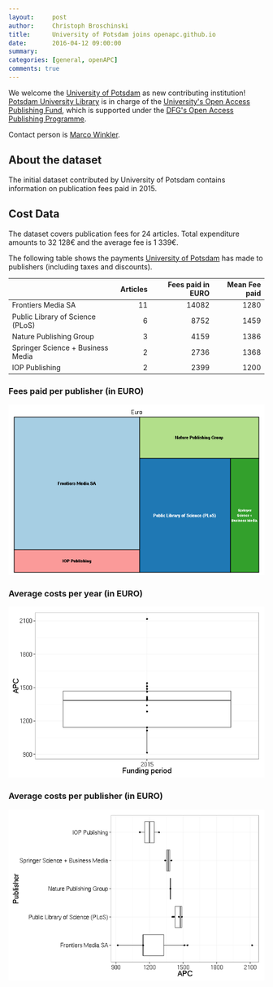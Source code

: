 ```yaml
---
layout:     post
author:     Christoph Broschinski
title:      University of Potsdam joins openapc.github.io
date:       2016-04-12 09:00:00
summary:    
categories: [general, openAPC]
comments: true
---
```





We welcome the [University of Potsdam](https://www.uni-potsdam.de/en/) as new contributing institution! [Potsdam University Library](http://info.ub.uni-potsdam.de/?lang=gb&) is in charge of the [University's Open Access Publishing Fund](https://publishup.uni-potsdam.de/opus4-ubp/home/index/help/content/publication_fund), which is supported under the [DFG's Open Access Publishing Programme](http://www.dfg.de/en/research_funding/programmes/infrastructure/lis/funding_opportunities/open_access_publishing/index.html).

Contact person is [Marco Winkler](<mailto:mawinkl@uni-potsdam.de>).

## About the dataset

The initial dataset contributed by University of Potsdam contains information on publication fees paid in 2015. 

## Cost Data



The dataset covers publication fees for 24 articles. Total expenditure amounts to 32 128€ and the average fee is 1 339€.

The following table shows the payments [University of Potsdam](https://www.uni-potsdam.de/en/) has made to publishers (including taxes and discounts).


|                                  | Articles| Fees paid in EURO| Mean Fee paid|
|:---------------------------------|--------:|-----------------:|-------------:|
|Frontiers Media SA                |       11|             14082|          1280|
|Public Library of Science (PLoS)  |        6|              8752|          1459|
|Nature Publishing Group           |        3|              4159|          1386|
|Springer Science + Business Media |        2|              2736|          1368|
|IOP Publishing                    |        2|              2399|          1200|

### Fees paid per publisher (in EURO)

![plot of chunk tree_potsdam_2016_04_12_full](/figure/tree_potsdam_2016_04_12_full-1.png) 

###  Average costs per year (in EURO)

![plot of chunk box_potsdam_2016_04_12_year_full](/figure/box_potsdam_2016_04_12_year_full-1.png) 

###  Average costs per publisher (in EURO)

![plot of chunk box_potsdam_2016_04_12_publisher_full](/figure/box_potsdam_2016_04_12_publisher_full-1.png) 
